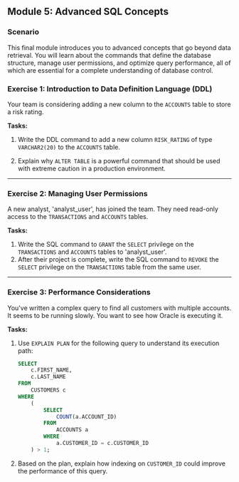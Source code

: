 ## Module 5: Advanced SQL Concepts

### Scenario

This final module introduces you to advanced concepts that go beyond data retrieval. You will learn about the commands that define the database structure, manage user permissions, and optimize query performance, all of which are essential for a complete understanding of database control.

### Exercise 1: Introduction to Data Definition Language (DDL)

Your team is considering adding a new column to the `ACCOUNTS` table to store a risk rating.

**Tasks:**

1.  Write the DDL command to add a new column `RISK_RATING` of type `VARCHAR2(20)` to the `ACCOUNTS` table.

2.  Explain why `ALTER TABLE` is a powerful command that should be used with extreme caution in a production environment.

-----

### Exercise 2: Managing User Permissions

A new analyst, 'analyst\_user', has joined the team. They need read-only access to the `TRANSACTIONS` and `ACCOUNTS` tables.

**Tasks:**

1.  Write the SQL command to `GRANT` the `SELECT` privilege on the `TRANSACTIONS` and `ACCOUNTS` tables to 'analyst\_user'.
2.  After their project is complete, write the SQL command to `REVOKE` the `SELECT` privilege on the `TRANSACTIONS` table from the same user.

-----

### Exercise 3: Performance Considerations

You've written a complex query to find all customers with multiple accounts. It seems to be running slowly. You want to see how Oracle is executing it.

**Tasks:**

1.  Use `EXPLAIN PLAN` for the following query to understand its execution path:
    ```sql
    SELECT
        c.FIRST_NAME,
        c.LAST_NAME
    FROM
        CUSTOMERS c
    WHERE
        (
            SELECT
                COUNT(a.ACCOUNT_ID)
            FROM
                ACCOUNTS a
            WHERE
                a.CUSTOMER_ID = c.CUSTOMER_ID
        ) > 1;
    ```

2.  Based on the plan, explain how indexing on `CUSTOMER_ID` could improve the performance of this query.
